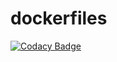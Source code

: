# dockerfiles

[![Codacy Badge](https://api.codacy.com/project/badge/Grade/41d0bfacca36403abf9b9d91806994cc)](https://app.codacy.com/gh/exemaitch/dockerfiles?utm_source=github.com&utm_medium=referral&utm_content=exemaitch/dockerfiles&utm_campaign=Badge_Grade_Settings)
